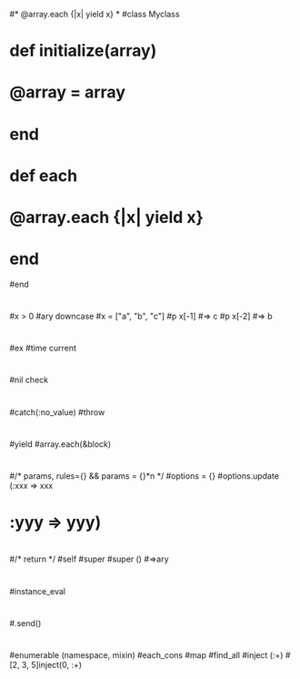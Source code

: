 #* @array.each {|x| yield x} *
#class Myclass
#  def initialize(array)
#    @array = array
#  end
#
#  def each
#    @array.each {|x| yield x}
#  end
#end
#
#x > 0 
#ary downcase
#x = ["a", "b", "c"]
#p x[-1] #=> c
#p x[-2] #=> b
#
#ex
#time current
#
#nil check
#
#
#catch(:no_value)
#throw
#
#yield
#array.each(&block)
#
#/* params, rules={} && params = {}*n */
#options = {}
#options.update (:xxx => xxx
#                :yyy => yyy)
#
#/* return */
#self
#super
#super () #=>ary
#
#instance_eval
#
#.send()
#
#enumerable (namespace, mixin)
#each_cons
#map
#find_all
#inject (:+)     #[2, 3, 5]inject(0, :+)
#
